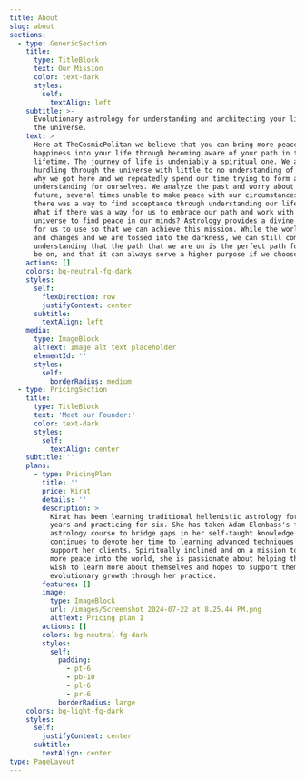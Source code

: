 ```yaml
---
title: About
slug: about
sections:
  - type: GenericSection
    title:
      type: TitleBlock
      text: Our Mission
      color: text-dark
      styles:
        self:
          textAlign: left
    subtitle: >-
      Evolutionary astrology for understanding and architecting your life with
      the universe.
    text: >
      Here at TheCosmicPolitan we believe that you can bring more peace and
      happiness into your life through becoming aware of your path in this
      lifetime. The journey of life is undeniably a spiritual one. We are sent
      hurdling through the universe with little to no understanding of how or
      why we got here and we repeatedly spend our time trying to form an
      understanding for ourselves. We analyze the past and worry about the
      future, several times unable to make peace with our circumstances. What if
      there was a way to find acceptance through understanding our life path?
      What if there was a way for us to embrace our path and work with the
      universe to find peace in our minds? Astrology provides a divine language
      for us to use so that we can achieve this mission. While the world shifts
      and changes and we are tossed into the darkness, we can still come to the
      understanding that the path that we are on is the perfect path for us to
      be on, and that it can always serve a higher purpose if we choose
    actions: []
    colors: bg-neutral-fg-dark
    styles:
      self:
        flexDirection: row
        justifyContent: center
      subtitle:
        textAlign: left
    media:
      type: ImageBlock
      altText: Image alt text placeholder
      elementId: ''
      styles:
        self:
          borderRadius: medium
  - type: PricingSection
    title:
      type: TitleBlock
      text: 'Meet our Founder:'
      color: text-dark
      styles:
        self:
          textAlign: center
    subtitle: ''
    plans:
      - type: PricingPlan
        title: ''
        price: Kirat
        details: ''
        description: >
          Kirat has been learning traditional hellenistic astrology for ten
          years and practicing for six. She has taken Adam Elenbass's first year
          astrology course to bridge gaps in her self-taught knowledge and
          continues to devote her time to learning advanced techniques to
          support her clients. Spiritually inclined and on a mission to bring
          more peace into the world, she is passionate about helping those who
          wish to learn more about themselves and hopes to support them in their
          evolutionary growth through her practice.
        features: []
        image:
          type: ImageBlock
          url: /images/Screenshot 2024-07-22 at 8.25.44 PM.png
          altText: Pricing plan 1
        actions: []
        colors: bg-neutral-fg-dark
        styles:
          self:
            padding:
              - pt-6
              - pb-10
              - pl-6
              - pr-6
            borderRadius: large
    colors: bg-light-fg-dark
    styles:
      self:
        justifyContent: center
      subtitle:
        textAlign: center
type: PageLayout
---
```

